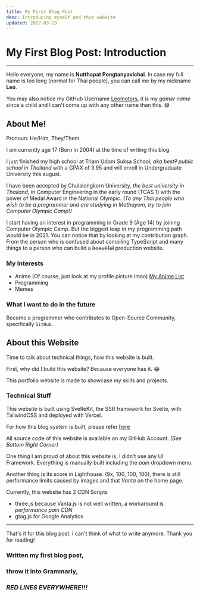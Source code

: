 ```yaml
---
title: My First Blog Post
desc: Introducing myself and this website
updated: 2022-03-13
---
```


# My First Blog Post: Introduction

---

Hello everyone, my name is **Nutthapat Pongtanyavichai**.
In case my full name is too long (normal for Thai people), you can call me
by my nickname **Leo**.

You may also notice my GitHub Username [Leomotors](https://github.com/Leomotors),
it is my *gamer name* since a child and I can't come up with any other name than this. 😅

## About Me!

Pronoun: He/Him, They/Them

I am currently age 17 (Born in 2004) at the time of writing this blog.

I just finished my high school at Triam Udom Suksa School, *aka best~~?~~ public
school in Thailand* with a GPAX of 3.95 and will enroll in Undergraduate University this august.

I have been accepted by Chulalongkorn University, *the best university in Thailand*,
in Computer Engineering in the early round (TCAS 1) with the power of Medal Award in the National Olympic.
*(To any Thai people who wish to be a programmer and are studying in Mathayom,
try to join Computer Olympic Camp!)*

I start having an interest in programming in Grade 9 (Age 14) by joining Computer
Olympic Camp. But the biggest leap in my programming path would be in 2021.
You can notice that by looking at my contribution graph. From the person who
is confused about compiling TypeScript and many things to a person who can build
a ~~beautiful~~ production website.

### My Interests

- Anime (Of course, just look at my profile picture lmao)
  [My Anime List](https://myanimelist.net/animelist/Leomotors)
- Programming
- Memes

### What I want to do in the future

Become a programmer who contributes to Open-Source Community, specifically `GitHub`.

## About this Website

Time to talk about technical things, how this website is built.

First, why did I build this website? Because everyone has it. 😂

This portfolio website is made to showcase my skills and projects.

### Technical Stuff

This website is built using SvelteKit, the SSR framework for Svelte,
with TailwindCSS and deployed with Vercel.

For how this blog system is built, please refer [here](/blog/testing)

All source code of this website is available on my GitHub Account. *(See Bottom Right Corner)*

One thing I am proud of about this website is, I didn't use any UI Framework.
Everything is manually built including the *pain* dropdown menu.

Another thing is its score in Lighthouse. (9x, 100, 100, 100), there is still
performance limits caused by images and that *Vanta* on the home page.

Currently, this website has 2 CDN Scripts
- three.js because Vanta.js is not well written, a workaround is *performance pain CDN*
- gtag.js for Google Analytics

---

That's it for this blog post. I can't think of what to write anymore.
Thank you for reading!


### Written my first blog post,

### throw it into Grammarly,

### ***RED LINES EVERYWHERE!!!***
